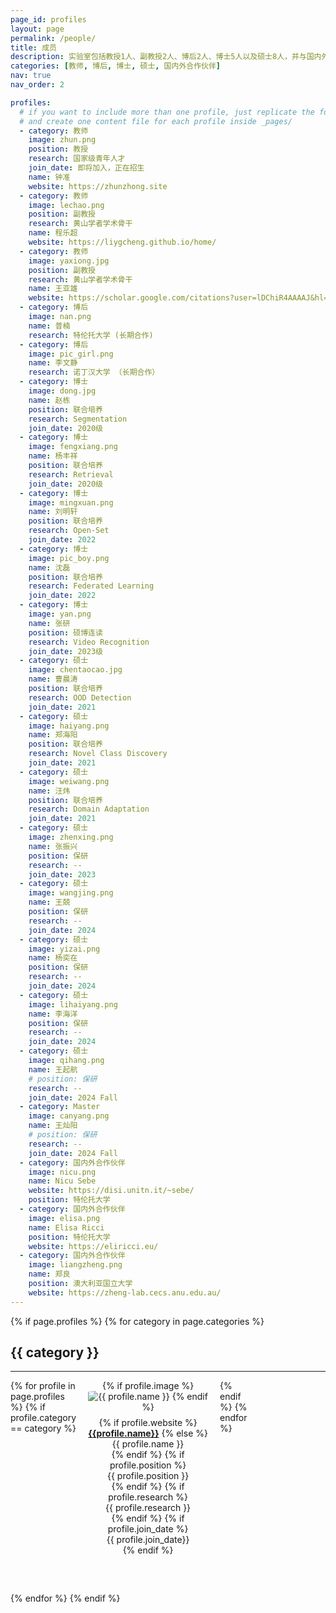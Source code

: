 ```yaml
---
page_id: profiles
layout: page
permalink: /people/
title: 成员
description: 实验室包括教授1人、副教授2人、博后2人、博士5人以及硕士8人，并与国内外知名学者长期合作。
categories: [教师, 博后, 博士, 硕士, 国内外合作伙伴]
nav: true
nav_order: 2

profiles:
  # if you want to include more than one profile, just replicate the following block
  # and create one content file for each profile inside _pages/
  - category: 教师
    image: zhun.png
    position: 教授
    research: 国家级青年人才
    join_date: 即将加入，正在招生
    name: 钟准
    website: https://zhunzhong.site
  - category: 教师
    image: lechao.png
    position: 副教授
    research: 黄山学者学术骨干
    name: 程乐超
    website: https://liygcheng.github.io/home/
  - category: 教师
    image: yaxiong.jpg
    position: 副教授
    research: 黄山学者学术骨干
    name: 王亚雄
    website: https://scholar.google.com/citations?user=lDChiR4AAAAJ&hl=zh-CN
  - category: 博后
    image: nan.png
    name: 普楠
    research: 特伦托大学 (长期合作)
  - category: 博后
    image: pic_girl.png
    name: 李文静
    research: 诺丁汉大学 （长期合作）
  - category: 博士
    image: dong.jpg
    name: 赵栋
    position: 联合培养
    research: Segmentation
    join_date: 2020级
  - category: 博士
    image: fengxiang.png
    name: 杨丰祥
    position: 联合培养
    research: Retrieval
    join_date: 2020级
  - category: 博士
    image: mingxuan.png
    name: 刘明轩
    position: 联合培养
    research: Open-Set
    join_date: 2022
  - category: 博士
    image: pic_boy.png
    name: 沈磊
    position: 联合培养
    research: Federated Learning
    join_date: 2022
  - category: 博士
    image: yan.png
    name: 张研
    position: 硕博连读
    research: Video Recognition
    join_date: 2023级
  - category: 硕士
    image: chentaocao.jpg
    name: 曹晨涛
    position: 联合培养
    research: OOD Detection
    join_date: 2021
  - category: 硕士
    image: haiyang.png
    name: 郑海阳
    position: 联合培养
    research: Novel Class Discovery
    join_date: 2021
  - category: 硕士
    image: weiwang.png
    name: 汪炜
    position: 联合培养
    research: Domain Adaptation
    join_date: 2021
  - category: 硕士
    image: zhenxing.png
    name: 张振兴
    position: 保研
    research: --
    join_date: 2023
  - category: 硕士
    image: wangjing.png
    name: 王兢
    position: 保研
    research: --
    join_date: 2024
  - category: 硕士
    image: yizai.png
    name: 杨奕在
    position: 保研
    research: --
    join_date: 2024
  - category: 硕士
    image: lihaiyang.png
    name: 李海洋
    position: 保研
    research: --
    join_date: 2024
  - category: 硕士
    image: qihang.png
    name: 王起航
    # position: 保研
    research: --
    join_date: 2024 Fall
  - category: Master
    image: canyang.png
    name: 王灿阳
    # position: 保研
    research: --
    join_date: 2024 Fall
  - category: 国内外合作伙伴
    image: nicu.png
    name: Nicu Sebe
    website: https://disi.unitn.it/~sebe/
    position: 特伦托大学
  - category: 国内外合作伙伴
    image: elisa.png
    name: Elisa Ricci
    position: 特伦托大学
    website: https://eliricci.eu/
  - category: 国内外合作伙伴
    image: liangzheng.png
    name: 郑良
    position: 澳大利亚国立大学
    website: https://zheng-lab.cecs.anu.edu.au/
---
```



<style>
  .category-section {
    margin-bottom: 60px;
  }
  .profile-grid {
    display: grid;
    grid-template-columns: repeat(5, 1fr);
    gap: 10px;
  }
  .profile {
    text-align: center;
    width: 210px;
  }
  .profile img {
    max-width: 100%;
    height: auto;
    border-radius: 10%;
  }
  .profile-info {
    margin-top: 8px;
  }
</style>


<div class="post">
  <article>
    {% if page.profiles %}
      {% for category in page.categories %}
        <div class="category-section">
          <h2>{{ category }}</h2>
          <hr />
          <div class="profile-grid">
            {% for profile in page.profiles %}
              {% if profile.category == category %}
                <div class="profile">
                  {% if profile.image %}
                    <img src="/assets/img/people/{{ profile.image }}" alt="{{ profile.name }}">
                  {% endif %}
                  <div class="profile-info">
                    {% if profile.website %}
                        <a href="{{profile.website}}" target="_blank"><b>{{profile.name}}</b></a>
                    {% else %}
                        <div>{{ profile.name }}</div>
                    {% endif %}
                    {% if profile.position %}
                        <div>{{ profile.position }}</div>
                    {% endif %}
                    {% if profile.research %}
                        <div>{{ profile.research }}</div>
                    {% endif %}
                    {% if profile.join_date %}
                        <div>{{ profile.join_date}}</div>
                    {% endif %}
                  </div>
                </div>
              {% endif %}
            {% endfor %}
          </div>
        </div>
      {% endfor %}
    {% endif %}
  </article>
</div>
